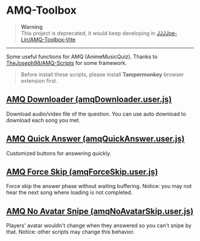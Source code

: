 # AMQ-Toolbox

> **Warning**  
> This project is deprecated, it would keep developing in [JJJJoe-Lin/AMQ-Toolbox-Vite](https://github.com/JJJJoe-Lin/AMQ-Toolbox-Vite)

---

Some useful functions for AMQ (AnimeMusicQuiz).
Thanks to [TheJoseph98/AMQ-Scripts](https://github.com/TheJoseph98/AMQ-Scripts) for some framework.

> Before install these scripts, please install **Tampermonkey** browser extension first.

## [AMQ Downloader (amqDownloader.user.js)](https://raw.githubusercontent.com/JJJJoe-Lin/AMQ-Toolbox/master/amqDownloader.user.js)
Download audio/video file of the question. You can use auto download to download each song you met.

## [AMQ Quick Answer (amqQuickAnswer.user.js)](https://raw.githubusercontent.com/JJJJoe-Lin/AMQ-Toolbox/master/amqQuickAnswer.user.js)
Customized buttons for answering quickly.

## [AMQ Force Skip (amqForceSkip.user.js)](https://raw.githubusercontent.com/JJJJoe-Lin/AMQ-Toolbox/master/amqForceSkip.user.js)
Force skip the answer phase without waiting buffering. Notice: you may not hear the next song where loading is not completed.

## [AMQ No Avatar Snipe (amqNoAvatarSkip.user.js)](https://raw.githubusercontent.com/JJJJoe-Lin/AMQ-Toolbox/master/amqNoAvatarSnipe.user.js)
Players' avatar wouldn't change when they answered so you can't snipe by that. Notice: other scripts may change this behavior.